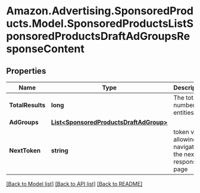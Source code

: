 # Amazon.Advertising.SponsoredProducts.Model.SponsoredProductsListSponsoredProductsDraftAdGroupsResponseContent

## Properties

Name | Type | Description | Notes
------------ | ------------- | ------------- | -------------
**TotalResults** | **long** | The total number of entities | [optional] 
**AdGroups** | [**List&lt;SponsoredProductsDraftAdGroup&gt;**](SponsoredProductsDraftAdGroup.md) |  | [optional] 
**NextToken** | **string** | token value allowing to navigate to the next response page | [optional] 

[[Back to Model list]](../README.md#documentation-for-models) [[Back to API list]](../README.md#documentation-for-api-endpoints) [[Back to README]](../README.md)


